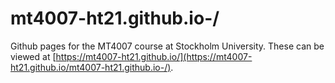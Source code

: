 # mt4007-ht21.github.io-/

Github pages for the MT4007 course at Stockholm University. These can be viewed at [https://mt4007-ht21.github.io/](https://mt4007-ht21.github.io/mt4007-ht21.github.io-/).
